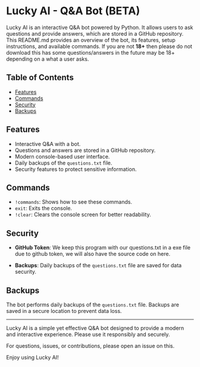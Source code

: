 # Lucky AI - Q&A Bot (BETA)

Lucky AI is an interactive Q&A bot powered by Python. It allows users to ask questions and provide answers, which are stored in a GitHub repository. This README.md provides an overview of the bot, its features, setup instructions, and available commands.
If you are not **18+** then please do not download this has some questions/answers in the future may be 18+ depending on a what a user asks.

## Table of Contents

- [Features](#features)
- [Commands](#commands)
- [Security](#security)
- [Backups](#backups)

## Features

- Interactive Q&A with a bot.
- Questions and answers are stored in a GitHub repository.
- Modern console-based user interface.
- Daily backups of the `questions.txt` file.
- Security features to protect sensitive information.

  
## Commands

- `!commands`: Shows how to see these commands.
- `exit`: Exits the console.
- `!clear`: Clears the console screen for better readability.

## Security

- **GitHub Token**: We keep this program with our questions.txt in a exe file due to github token, we will also have the source code on here.

- **Backups**: Daily backups of the `questions.txt` file are saved for data security.

## Backups

The bot performs daily backups of the `questions.txt` file. Backups are saved in a secure location to prevent data loss.

---

Lucky AI is a simple yet effective Q&A bot designed to provide a modern and interactive experience. Please use it responsibly and securely.

For questions, issues, or contributions, please open an issue on this.

Enjoy using Lucky AI!

